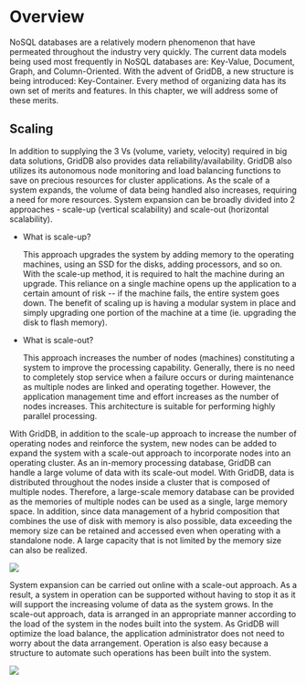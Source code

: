 # Overview

NoSQL databases are a relatively modern phenomenon that have permeated throughout the industry very quickly. The current data models being used most frequently in NoSQL databases are: Key-Value, Document, Graph, and Column-Oriented. With the advent of GridDB, a new structure is being introduced: Key-Container. Every method of organizing data has its own set of merits and features. In this chapter, we will address some of these merits.

Scaling
-------

In addition to supplying the 3 Vs (volume, variety, velocity) required in big data solutions, GridDB also provides data reliability/availability. GridDB also utilizes its autonomous node monitoring and load balancing functions to save on precious resources for cluster applications. As the scale of a system expands, the volume of data being handled also increases, requiring a need for more resources. System expansion can be broadly divided into 2 approaches - scale-up (vertical scalability) and scale-out (horizontal scalability).

*   What is scale-up?
    
    This approach upgrades the system by adding memory to the operating machines, using an SSD for the disks, adding processors, and so on. With the scale-up method, it is required to halt the machine during an upgrade. This reliance on a single machine opens up the application to a certain amount of risk -- if the machine fails, the entire system goes down. The benefit of scaling up is having a modular system in place and simply upgrading one portion of the machine at a time (ie. upgrading the disk to flash memory).
    
*   What is scale-out?
    
    This approach increases the number of nodes (machines) constituting a system to improve the processing capability. Generally, there is no need to completely stop service when a failure occurs or during maintenance as multiple nodes are linked and operating together. However, the application management time and effort increases as the number of nodes increases. This architecture is suitable for performing highly parallel processing.
    

With GridDB, in addition to the scale-up approach to increase the number of operating nodes and reinforce the system, new nodes can be added to expand the system with a scale-out approach to incorporate nodes into an operating cluster. As an in-memory processing database, GridDB can handle a large volume of data with its scale-out model. With GridDB, data is distributed throughout the nodes inside a cluster that is composed of multiple nodes. Therefore, a large-scale memory database can be provided as the memories of multiple nodes can be used as a single, large memory space. In addition, since data management of a hybrid composition that combines the use of disk with memory is also possible, data exceeding the memory size can be retained and accessed even when operating with a standalone node. A large capacity that is not limited by the memory size can also be realized.

![](img/technicaloverview.png)

System expansion can be carried out online with a scale-out approach. As a result, a system in operation can be supported without having to stop it as it will support the increasing volume of data as the system grows. In the scale-out approach, data is arranged in an appropriate manner according to the load of the system in the nodes built into the system. As GridDB will optimize the load balance, the application administrator does not need to worry about the data arrangement. Operation is also easy because a structure to automate such operations has been built into the system.

![](img/scale-out.png)